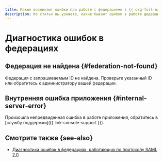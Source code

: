 ```yaml
---
title: Какие возникают ошибки при работе с федерациями в {{ org-full-name }}
description: Из статьи вы узнаете, какие бывают ошибки в работе федераций.
---
```


# Диагностика ошибок в федерациях

## Федерация не найдена {#federation-not-found}

Федерация с запрашиваемым ID не найдена. Проверьте указанный ID или обратитесь к администратору вашей федерации.

## Внутренняя ошибка приложения {#internal-server-error}

Произошла непредвиденная ошибка в работе приложения, обратитесь в [службу поддержки]({{ link-console-support }}).

## Смотрите также {see-also}

* [Диагностика ошибок в федерациях, работающих по протоколу SAML 2.0](saml-diagnostics.md)
